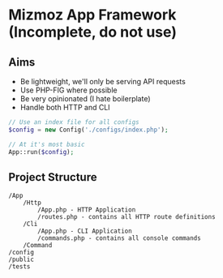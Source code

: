# Mizmoz App Framework (Incomplete, do not use)

## Aims

- Be lightweight, we'll only be serving API requests
- Use PHP-FIG where possible
- Be very opinionated (I hate boilerplate)
- Handle both HTTP and CLI

```php
// Use an index file for all configs
$config = new Config('./configs/index.php');

// At it's most basic
App::run($config);
```

## Project Structure

```
/App
    /Http
        /App.php - HTTP Application
        /routes.php - contains all HTTP route definitions
    /Cli
        /App.php - CLI Application
        /commands.php - contains all console commands
    /Command
/config
/public
/tests
```